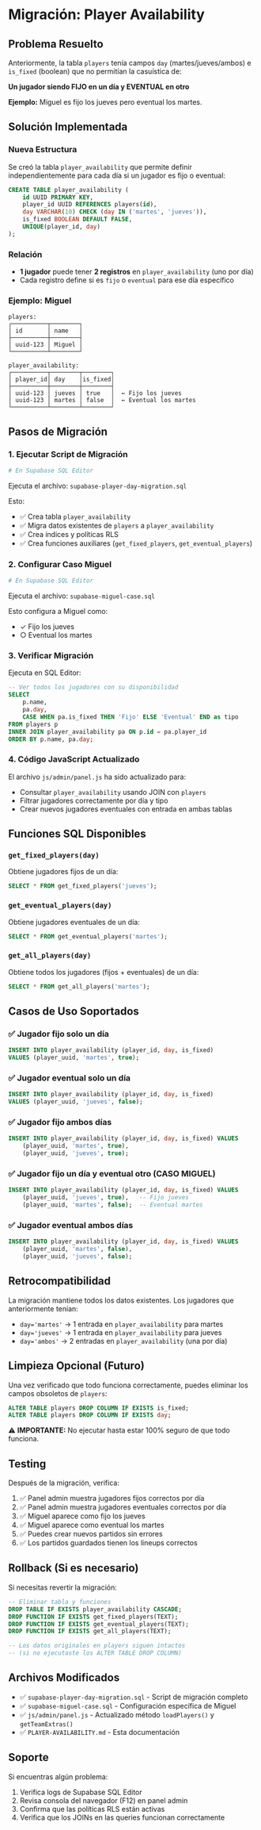 # Migración: Player Availability

## Problema Resuelto

Anteriormente, la tabla `players` tenía campos `day` (martes/jueves/ambos) e `is_fixed` (boolean) que no permitían la casuística de:

**Un jugador siendo FIJO en un día y EVENTUAL en otro**

**Ejemplo:** Miguel es fijo los jueves pero eventual los martes.

## Solución Implementada

### Nueva Estructura

Se creó la tabla `player_availability` que permite definir independientemente para cada día si un jugador es fijo o eventual:

```sql
CREATE TABLE player_availability (
    id UUID PRIMARY KEY,
    player_id UUID REFERENCES players(id),
    day VARCHAR(10) CHECK (day IN ('martes', 'jueves')),
    is_fixed BOOLEAN DEFAULT FALSE,
    UNIQUE(player_id, day)
);
```

### Relación

- **1 jugador** puede tener **2 registros** en `player_availability` (uno por día)
- Cada registro define si es `fijo` o `eventual` para ese día específico

### Ejemplo: Miguel

```
players:
┌──────────┬────────┐
│ id       │ name   │
├──────────┼────────┤
│ uuid-123 │ Miguel │
└──────────┴────────┘

player_availability:
┌──────────┬────────┬────────┐
│ player_id│ day    │is_fixed│
├──────────┼────────┼────────┤
│ uuid-123 │ jueves │ true   │  ← Fijo los jueves
│ uuid-123 │ martes │ false  │  ← Eventual los martes
└──────────┴────────┴────────┘
```

## Pasos de Migración

### 1. Ejecutar Script de Migración

```bash
# En Supabase SQL Editor
```

Ejecuta el archivo: `supabase-player-day-migration.sql`

Esto:
- ✅ Crea tabla `player_availability`
- ✅ Migra datos existentes de `players` a `player_availability`
- ✅ Crea índices y políticas RLS
- ✅ Crea funciones auxiliares (`get_fixed_players`, `get_eventual_players`)

### 2. Configurar Caso Miguel

```bash
# En Supabase SQL Editor
```

Ejecuta el archivo: `supabase-miguel-case.sql`

Esto configura a Miguel como:
- ✓ Fijo los jueves
- ○ Eventual los martes

### 3. Verificar Migración

Ejecuta en SQL Editor:

```sql
-- Ver todos los jugadores con su disponibilidad
SELECT 
    p.name,
    pa.day,
    CASE WHEN pa.is_fixed THEN 'Fijo' ELSE 'Eventual' END as tipo
FROM players p
INNER JOIN player_availability pa ON p.id = pa.player_id
ORDER BY p.name, pa.day;
```

### 4. Código JavaScript Actualizado

El archivo `js/admin/panel.js` ha sido actualizado para:

- Consultar `player_availability` usando JOIN con `players`
- Filtrar jugadores correctamente por día y tipo
- Crear nuevos jugadores eventuales con entrada en ambas tablas

## Funciones SQL Disponibles

### `get_fixed_players(day)`
Obtiene jugadores fijos de un día:
```sql
SELECT * FROM get_fixed_players('jueves');
```

### `get_eventual_players(day)`
Obtiene jugadores eventuales de un día:
```sql
SELECT * FROM get_eventual_players('martes');
```

### `get_all_players(day)`
Obtiene todos los jugadores (fijos + eventuales) de un día:
```sql
SELECT * FROM get_all_players('martes');
```

## Casos de Uso Soportados

### ✅ Jugador fijo solo un día
```sql
INSERT INTO player_availability (player_id, day, is_fixed)
VALUES (player_uuid, 'martes', true);
```

### ✅ Jugador eventual solo un día
```sql
INSERT INTO player_availability (player_id, day, is_fixed)
VALUES (player_uuid, 'jueves', false);
```

### ✅ Jugador fijo ambos días
```sql
INSERT INTO player_availability (player_id, day, is_fixed) VALUES
    (player_uuid, 'martes', true),
    (player_uuid, 'jueves', true);
```

### ✅ Jugador fijo un día y eventual otro (CASO MIGUEL)
```sql
INSERT INTO player_availability (player_id, day, is_fixed) VALUES
    (player_uuid, 'jueves', true),   -- Fijo jueves
    (player_uuid, 'martes', false);  -- Eventual martes
```

### ✅ Jugador eventual ambos días
```sql
INSERT INTO player_availability (player_id, day, is_fixed) VALUES
    (player_uuid, 'martes', false),
    (player_uuid, 'jueves', false);
```

## Retrocompatibilidad

La migración mantiene todos los datos existentes. Los jugadores que anteriormente tenían:

- `day='martes'` → 1 entrada en `player_availability` para martes
- `day='jueves'` → 1 entrada en `player_availability` para jueves  
- `day='ambos'` → 2 entradas en `player_availability` (una por día)

## Limpieza Opcional (Futuro)

Una vez verificado que todo funciona correctamente, puedes eliminar los campos obsoletos de `players`:

```sql
ALTER TABLE players DROP COLUMN IF EXISTS is_fixed;
ALTER TABLE players DROP COLUMN IF EXISTS day;
```

⚠️ **IMPORTANTE:** No ejecutar hasta estar 100% seguro de que todo funciona.

## Testing

Después de la migración, verifica:

1. ✅ Panel admin muestra jugadores fijos correctos por día
2. ✅ Panel admin muestra jugadores eventuales correctos por día
3. ✅ Miguel aparece como fijo los jueves
4. ✅ Miguel aparece como eventual los martes
5. ✅ Puedes crear nuevos partidos sin errores
6. ✅ Los partidos guardados tienen los lineups correctos

## Rollback (Si es necesario)

Si necesitas revertir la migración:

```sql
-- Eliminar tabla y funciones
DROP TABLE IF EXISTS player_availability CASCADE;
DROP FUNCTION IF EXISTS get_fixed_players(TEXT);
DROP FUNCTION IF EXISTS get_eventual_players(TEXT);
DROP FUNCTION IF EXISTS get_all_players(TEXT);

-- Los datos originales en players siguen intactos
-- (si no ejecutaste los ALTER TABLE DROP COLUMN)
```

## Archivos Modificados

- ✅ `supabase-player-day-migration.sql` - Script de migración completo
- ✅ `supabase-miguel-case.sql` - Configuración específica de Miguel
- ✅ `js/admin/panel.js` - Actualizado método `loadPlayers()` y `getTeamExtras()`
- ✅ `PLAYER-AVAILABILITY.md` - Esta documentación

## Soporte

Si encuentras algún problema:

1. Verifica logs de Supabase SQL Editor
2. Revisa consola del navegador (F12) en panel admin
3. Confirma que las políticas RLS están activas
4. Verifica que los JOINs en las queries funcionan correctamente
